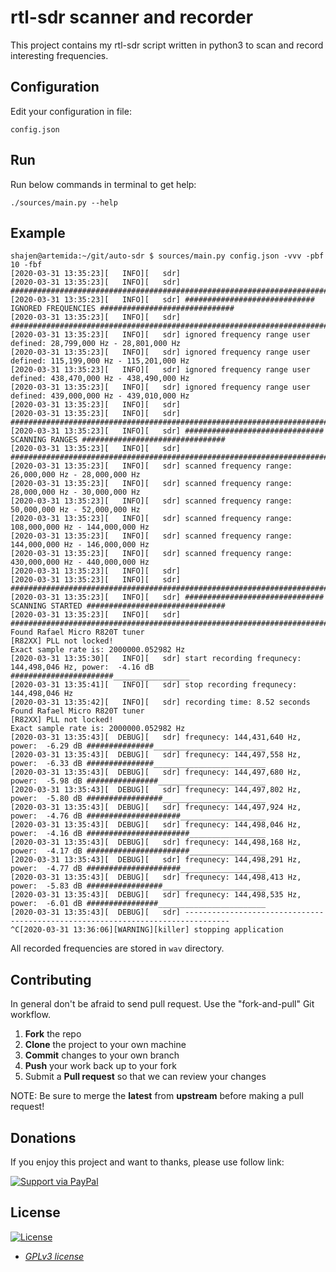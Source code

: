 # rtl-sdr scanner and recorder

This project contains my rtl-sdr script written in python3 to scan and record interesting frequencies.

## Configuration

Edit your configuration in file:
```
config.json
```

## Run

Run below commands in terminal to get help:
```
./sources/main.py --help
```
## Example
```
shajen@artemida:~/git/auto-sdr $ sources/main.py config.json -vvv -pbf 10 -fbf
[2020-03-31 13:35:23][   INFO][   sdr] 
[2020-03-31 13:35:23][   INFO][   sdr] ################################################################################
[2020-03-31 13:35:23][   INFO][   sdr] ############################# IGNORED FREQUENCIES ##############################
[2020-03-31 13:35:23][   INFO][   sdr] ################################################################################
[2020-03-31 13:35:23][   INFO][   sdr] ignored frequency range user defined: 28,799,000 Hz - 28,801,000 Hz
[2020-03-31 13:35:23][   INFO][   sdr] ignored frequency range user defined: 115,199,000 Hz - 115,201,000 Hz
[2020-03-31 13:35:23][   INFO][   sdr] ignored frequency range user defined: 438,470,000 Hz - 438,490,000 Hz
[2020-03-31 13:35:23][   INFO][   sdr] ignored frequency range user defined: 439,000,000 Hz - 439,010,000 Hz
[2020-03-31 13:35:23][   INFO][   sdr] 
[2020-03-31 13:35:23][   INFO][   sdr] ################################################################################
[2020-03-31 13:35:23][   INFO][   sdr] ############################### SCANNING RANGES ################################
[2020-03-31 13:35:23][   INFO][   sdr] ################################################################################
[2020-03-31 13:35:23][   INFO][   sdr] scanned frequency range: 26,000,000 Hz - 28,000,000 Hz
[2020-03-31 13:35:23][   INFO][   sdr] scanned frequency range: 28,000,000 Hz - 30,000,000 Hz
[2020-03-31 13:35:23][   INFO][   sdr] scanned frequency range: 50,000,000 Hz - 52,000,000 Hz
[2020-03-31 13:35:23][   INFO][   sdr] scanned frequency range: 108,000,000 Hz - 144,000,000 Hz
[2020-03-31 13:35:23][   INFO][   sdr] scanned frequency range: 144,000,000 Hz - 146,000,000 Hz
[2020-03-31 13:35:23][   INFO][   sdr] scanned frequency range: 430,000,000 Hz - 440,000,000 Hz
[2020-03-31 13:35:23][   INFO][   sdr] 
[2020-03-31 13:35:23][   INFO][   sdr] ################################################################################
[2020-03-31 13:35:23][   INFO][   sdr] ############################### SCANNING STARTED ###############################
[2020-03-31 13:35:23][   INFO][   sdr] ################################################################################
Found Rafael Micro R820T tuner
[R82XX] PLL not locked!
Exact sample rate is: 2000000.052982 Hz
[2020-03-31 13:35:30][   INFO][   sdr] start recording frequnecy: 144,498,046 Hz, power:  -4.16 dB #######################_________________
[2020-03-31 13:35:41][   INFO][   sdr] stop recording frequnecy: 144,498,046 Hz
[2020-03-31 13:35:42][   INFO][   sdr] recording time: 8.52 seconds
Found Rafael Micro R820T tuner
[R82XX] PLL not locked!
Exact sample rate is: 2000000.052982 Hz
[2020-03-31 13:35:43][  DEBUG][   sdr] frequnecy: 144,431,640 Hz, power:  -6.29 dB ###############_________________________
[2020-03-31 13:35:43][  DEBUG][   sdr] frequnecy: 144,497,558 Hz, power:  -6.33 dB ###############_________________________
[2020-03-31 13:35:43][  DEBUG][   sdr] frequnecy: 144,497,680 Hz, power:  -5.98 dB ################________________________
[2020-03-31 13:35:43][  DEBUG][   sdr] frequnecy: 144,497,802 Hz, power:  -5.80 dB #################_______________________
[2020-03-31 13:35:43][  DEBUG][   sdr] frequnecy: 144,497,924 Hz, power:  -4.76 dB #####################___________________
[2020-03-31 13:35:43][  DEBUG][   sdr] frequnecy: 144,498,046 Hz, power:  -4.16 dB #######################_________________
[2020-03-31 13:35:43][  DEBUG][   sdr] frequnecy: 144,498,168 Hz, power:  -4.17 dB #######################_________________
[2020-03-31 13:35:43][  DEBUG][   sdr] frequnecy: 144,498,291 Hz, power:  -4.77 dB #####################___________________
[2020-03-31 13:35:43][  DEBUG][   sdr] frequnecy: 144,498,413 Hz, power:  -5.83 dB #################_______________________
[2020-03-31 13:35:43][  DEBUG][   sdr] frequnecy: 144,498,535 Hz, power:  -6.01 dB ################________________________
[2020-03-31 13:35:43][  DEBUG][   sdr] --------------------------------------------------------------------------------
^C[2020-03-31 13:36:06][WARNING][killer] stopping application
```

All recorded frequencies are stored in `wav` directory.

## Contributing

In general don't be afraid to send pull request. Use the "fork-and-pull" Git workflow.

1. **Fork** the repo
2. **Clone** the project to your own machine
3. **Commit** changes to your own branch
4. **Push** your work back up to your fork
5. Submit a **Pull request** so that we can review your changes

NOTE: Be sure to merge the **latest** from **upstream** before making a pull request!

## Donations

If you enjoy this project and want to thanks, please use follow link:

[![Support via PayPal](https://www.paypalobjects.com/webstatic/en_US/i/buttons/pp-acceptance-medium.png)](https://www.paypal.com/cgi-bin/webscr?cmd=_donations&business=shajen@shajen.pl&lc=US&item_name=rtl+sdr+scanner&no_note=0&cn=&curency_code=USD)

## License

[![License](https://img.shields.io/:license-GPLv3-blue.svg?style=flat-square)](https://www.gnu.org/licenses/gpl.html)

- *[GPLv3 license](https://www.gnu.org/licenses/gpl.html)*
